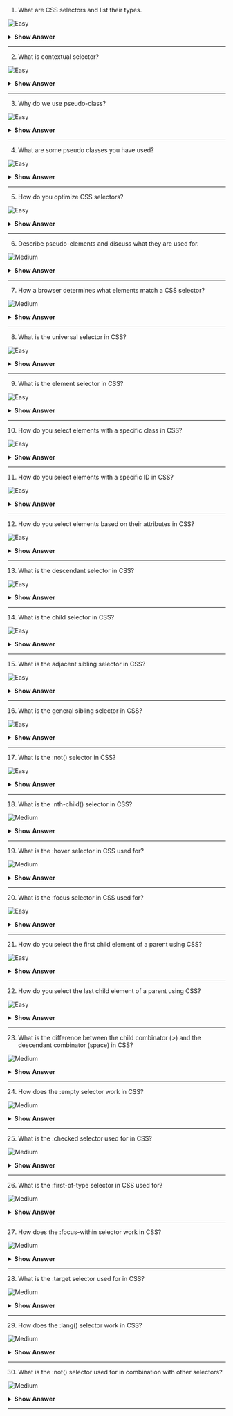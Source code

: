 1. What are CSS selectors and list their types.

![Easy](https://github.com/revaturelabs/interviewquestions/blob/dev/ComplexityTags/simple%20(2).svg)

<details> <summary> <b> Show Answer </b> </summary>
<blockquote>

CSS selectors are used to select the content you want to style. Selectors are the part of CSS rule set. CSS selectors select HTML elements according to its id, class, type, attribute etc.

There are several different types of selectors in CSS.

- CSS Element Selector
- CSS Id Selector
- CSS Class Selector
- CSS Universal Selector
- CSS Group Selector

</blockquote>
</details>

---

2. What is contextual selector?

![Easy](https://github.com/revaturelabs/interviewquestions/blob/dev/ComplexityTags/simple%20(2).svg)

<details> <summary> <b> Show Answer </b> </summary>
<blockquote>

- Contextual selector addresses specific occurrence of an element. It is a string of individual selectors separated by white space (search pattern), where only the last element in the pattern is addressed providing it matches the specified context.

- It also checks the context of the class in the html tree, assigning the style to the element through a specific route, taking into account the order of depth in the tree.

**Example**:

```CSS
table p { property: value; } 
```
</blockquote>
</details>

---

3. Why do we use pseudo-class?

![Easy](https://github.com/revaturelabs/interviewquestions/blob/dev/ComplexityTags/simple%20(2).svg)

<details> <summary> <b> Show Answer </b> </summary>
<blockquote>

- A pseudo-class is used to define a special state of an element.
- For example, it can be used to:
  - Style an element when a user mouses over it.
  - Style visited and unvisited links differently.
  - Style an element when it gets focus.
  - Pseudo-class names are not case-sensitive.
  - Pseudo-classes can be combined with HTML classes.

- When you hover over the link in the example, it will change color:

```CSS
    selector:pseudo-class {
    property: value;
    }
    Like 
    /* mouse over link */
    a:hover {
    color: #FF00FF;
    }
    
    /* selected link */
    a:active ;
    color: #0000FF;
    }
```
</blockquote>
</details>

---

4. What are some pseudo classes you have used?

![Easy](https://github.com/revaturelabs/interviewquestions/blob/dev/ComplexityTags/simple%20(2).svg)

<details> <summary> <b> Show Answer </b> </summary>
<blockquote>

- pseudo class tells us specific state of an element. allow to style element dynamically. The most popular one is `:hover`. Besides i have used `:visited`, `:focus`, `:nth-child`,` nth-of-type`, `:link`, etc.

- pseudo classes is better if we don't want to mess up with JavaScript however, pseudo-classes is slow to process and apply rules.

</blockquote>
</details>

---

5. How do you optimize CSS selectors?

![Easy](https://github.com/revaturelabs/interviewquestions/blob/dev/ComplexityTags/simple%20(2).svg)

<details> <summary> <b> Show Answer </b> </summary>
<blockquote>

This is very open and depend on what we are trying to achieve. If we order selectors in terms of render speed it would be like id, class, tag, siblings, child, descendant, universal, attribute, pseudo. Speed of ID and class is very close. However, your code should be readable, maintainable and DRY along with highly performant.

</blockquote>
</details>

---

6. Describe pseudo-elements and discuss what they are used for.

![Medium](https://github.com/revaturelabs/interviewquestions/blob/dev/ComplexityTags/Medium%20(2).svg)

<details> <summary> <b> Show Answer </b> </summary>
<blockquote>

A CSS pseudo-element is a keyword added to a selector that lets you style a specific part of the selected element(s). They can be used for decoration (`:first-line, :first-letter`) or adding elements to the markup (combined with content: ...) without having to modify the markup (`:before, :after`).

Example of usage:

- `:first-line and :first-letter` can be used to decorate text.
- Used in the `.clearfix` hack to add a zero-space element with clear: both.
- Triangular arrows in tooltips use `:before and :after`. Encourages separation of concerns because the triangle is considered part of styling and not really the DOM, but not really possible to draw a triangle with just CSS styles.

</blockquote>
</details>

---

7. How a browser determines what elements match a CSS selector?

![Medium](https://github.com/revaturelabs/interviewquestions/blob/dev/ComplexityTags/Medium%20(2).svg)

<details> <summary> <b> Show Answer </b> </summary>
<blockquote>

Browsers match selectors from rightmost (key selector) to left. Browsers filter out elements in the DOM according to the key selector and traverse up its parent elements to determine matches. The shorter the length of the selector chain, the faster the browser can determine if that element matches the selector.

For example with this selector p span, browsers firstly find all the `<span>` elements and traverse up its parent all the way up to the root to find the `<p>` element. For a particular `<span>`, as soon as it finds a `<p>`, it knows that the `<span>` matches and can stop its matching.

</blockquote>
</details>

---

8. What is the universal selector in CSS?

![Easy](https://github.com/revaturelabs/interviewquestions/blob/dev/ComplexityTags/simple%20(2).svg)

<details> <summary> <b> Show Answer </b> </summary>
<blockquote>

The universal selector, denoted by an asterisk (*), targets all elements on a webpage.

</blockquote>
</details>

---

9. What is the element selector in CSS?

![Easy](https://github.com/revaturelabs/interviewquestions/blob/dev/ComplexityTags/simple%20(2).svg)

<details> <summary> <b> Show Answer </b> </summary>
<blockquote>

The element selector targets elements based on their HTML tag name. For example, to target all `<p>` elements, you would use the selector `p`.

</blockquote>
</details>

---

10. How do you select elements with a specific class in CSS?

![Easy](https://github.com/revaturelabs/interviewquestions/blob/dev/ComplexityTags/simple%20(2).svg)

<details> <summary> <b> Show Answer </b> </summary>
<blockquote>

To select elements with a specific class, you use the class selector. It is denoted by a period followed by the class name. For example, to target elements with the class "highlight", you would use the selector `.highlight`.

</blockquote>
</details>

---

11. How do you select elements with a specific ID in CSS?

![Easy](https://github.com/revaturelabs/interviewquestions/blob/dev/ComplexityTags/simple%20(2).svg)

<details> <summary> <b> Show Answer </b> </summary>
<blockquote>

To select elements with a specific ID, you use the ID selector. It is denoted by a hash (#) followed by the ID name. For example, to target an element with the ID "header", you would use the selector #header.

</blockquote>
</details>

---

12. How do you select elements based on their attributes in CSS?

![Easy](https://github.com/revaturelabs/interviewquestions/blob/dev/ComplexityTags/simple%20(2).svg)

<details> <summary> <b> Show Answer </b> </summary>
<blockquote>

You can select elements based on their attributes using attribute selectors. There are several types of attribute selectors, including selecting elements with a specific attribute, a specific attribute value, or specific attribute value patterns.

</blockquote>
</details>

---

13. What is the descendant selector in CSS?

![Easy](https://github.com/revaturelabs/interviewquestions/blob/dev/ComplexityTags/simple%20(2).svg)

<details> <summary> <b> Show Answer </b> </summary>
<blockquote>

The descendant selector selects elements that are descendants of a specific parent element. It is denoted by a space between two selectors. For example, to target all `<a>` elements within a `<div>`, you would use the selector `div a`.

</blockquote>
</details>

---

14. What is the child selector in CSS?

![Easy](https://github.com/revaturelabs/interviewquestions/blob/dev/ComplexityTags/simple%20(2).svg)

<details> <summary> <b> Show Answer </b> </summary>
<blockquote>

The child selector selects elements that are direct children of a specific parent element. It is denoted by a greater-than sign (>). For example, to target all `<li>` elements that are direct children of a `<ul>`, you would use the selector `ul > li`.

</blockquote>
</details>

---

15. What is the adjacent sibling selector in CSS?

![Easy](https://github.com/revaturelabs/interviewquestions/blob/dev/ComplexityTags/simple%20(2).svg)

<details> <summary> <b> Show Answer </b> </summary>
<blockquote>

The adjacent sibling selector, denoted by a plus sign (+), selects an element that is immediately preceded by another specific element. For example, to target a `<p>` element that directly follows a `<h2>` element, you would use the selector `h2 + p`.

</blockquote>
</details>

---

16. What is the general sibling selector in CSS?

![Easy](https://github.com/revaturelabs/interviewquestions/blob/dev/ComplexityTags/simple%20(2).svg)

<details> <summary> <b> Show Answer </b> </summary>
<blockquote>

The general sibling selector, denoted by a tilde (~), selects elements that follow a specific element. Unlike the adjacent sibling selector, it doesn't require the elements to be immediately adjacent. For example, to target all `<p>` elements that follow a `<h2>` element, you would use the selector `h2 ~ p`.

</blockquote>
</details>

---

17. What is the :not() selector in CSS?

![Easy](https://github.com/revaturelabs/interviewquestions/blob/dev/ComplexityTags/simple%20(2).svg)

<details> <summary> <b> Show Answer </b> </summary>
<blockquote>

The `:not()` selector is used to select elements that do not match a specific selector. It allows you to exclude certain elements from a selection. For example, to select all paragraphs except those with the class "highlighted", you would use the selector `p:not(.highlighted)`.

</blockquote>
</details>

---

18. What is the :nth-child() selector in CSS?

![Medium](https://github.com/revaturelabs/interviewquestions/blob/dev/ComplexityTags/simple%20(2).svg)

<details> <summary> <b> Show Answer </b> </summary>
<blockquote>

The `:nth-child()` selector allows you to select elements based on their position in a parent container. It accepts an argument in the form of `an+b`, where `a` and `b` are integers or keywords. For example, to select every odd `<li>` element within a `<ul>`, you would use the selector `ul li:nth-child(odd)`.

</blockquote>
</details>

---

19. What is the :hover selector in CSS used for?

![Medium](https://github.com/revaturelabs/interviewquestions/blob/dev/ComplexityTags/simple%20(2).svg)

<details> <summary> <b> Show Answer </b> </summary>
<blockquote>

The `:hover` selector is a pseudo-class that selects an element when the user hovers over it with their mouse. It is commonly used to apply styles such as changing the background color, adding transitions, or showing additional information when hovering over an element.

</blockquote>
</details>

---

20. What is the :focus selector in CSS used for?

![Easy](https://github.com/revaturelabs/interviewquestions/blob/dev/ComplexityTags/simple%20(2).svg)

<details> <summary> <b> Show Answer </b> </summary>
<blockquote>

The `:focus` selector is a pseudo-class that selects an element when it receives focus, typically through user interaction like clicking or tabbing onto the element. It is commonly used to style form inputs or create interactive elements.

</blockquote>
</details>

---

21. How do you select the first child element of a parent using CSS?

![Easy](https://github.com/revaturelabs/interviewquestions/blob/dev/ComplexityTags/simple%20(2).svg)

<details> <summary> <b> Show Answer </b> </summary>
<blockquote>

To select the first child element of a parent, you can use the `:first-child` selector. For example, to target the first `<p>` element within a `<div>`, you would use the selector `div p:first-child`.

</blockquote>
</details>

---

22. How do you select the last child element of a parent using CSS?

![Easy](https://github.com/revaturelabs/interviewquestions/blob/dev/ComplexityTags/simple%20(2).svg)

<details> <summary> <b> Show Answer </b> </summary>
<blockquote>

To select the last child element of a parent, you can use the `:last-child` selector. For example, to target the last `<li>` element within a `<ul>`, you would use the selector `ul li:last-child`.

</blockquote>
</details>

---

23. What is the difference between the child combinator (>) and the descendant combinator (space) in CSS?

![Medium](https://github.com/revaturelabs/interviewquestions/blob/dev/ComplexityTags/simple%20(2).svg)

<details> <summary> <b> Show Answer </b> </summary>
<blockquote>

The child combinator (`>`) selects only the direct children of an element, whereas the descendant combinator (space) selects all descendants regardless of their level of nesting. For example, `ul > li` selects only the `<li>` elements that are direct children of a `<ul>`, while `ul li` selects all `<li>` elements that are descendants of a `<ul>`.

</blockquote>
</details>

---

24. How does the :empty selector work in CSS?

![Medium](https://github.com/revaturelabs/interviewquestions/blob/dev/ComplexityTags/simple%20(2).svg)

<details> <summary> <b> Show Answer </b> </summary>
<blockquote>

The `:empty` selector targets elements that have no child elements or text content. It selects elements that are completely empty. For example, `p:empty` selects all empty `<p>` elements.

</blockquote>
</details>

---

25. What is the :checked selector used for in CSS?

![Medium](https://github.com/revaturelabs/interviewquestions/blob/dev/ComplexityTags/simple%20(2).svg)

<details> <summary> <b> Show Answer </b> </summary>
<blockquote>

The `:checked` selector targets elements that are checked, typically used with input elements like checkboxes or radio buttons. It allows you to apply styles to checked elements or control their appearance. For example, `input[type="checkbox"]:checked` targets checked checkboxes.

</blockquote>
</details>

---

26. What is the :first-of-type selector in CSS used for?

![Medium](https://github.com/revaturelabs/interviewquestions/blob/dev/ComplexityTags/simple%20(2).svg)

<details> <summary> <b> Show Answer </b> </summary>
<blockquote>

The `:first-of-type` selector selects the first element of its type among siblings. It targets elements based on their position relative to siblings of the same element type. For example, `h2:first-of-type` selects the first `<h2>` element among its siblings.

</blockquote>
</details>

---

27. How does the :focus-within selector work in CSS?

![Medium](https://github.com/revaturelabs/interviewquestions/blob/dev/ComplexityTags/simple%20(2).svg)

<details> <summary> <b> Show Answer </b> </summary>
<blockquote>

The `:focus-within` selector targets a parent element when any of its descendants are focused. It is used to apply styles to a container when an element within it gains focus. For example, `.container:focus-within` selects a container element when any of its descendant elements receive focus.

</blockquote>
</details>

---

28. What is the :target selector used for in CSS?

![Medium](https://github.com/revaturelabs/interviewquestions/blob/dev/ComplexityTags/simple%20(2).svg)

<details> <summary> <b> Show Answer </b> </summary>
<blockquote>

The `:target` selector targets the element that is currently being targeted by a URL fragment identifier (e.g., a specific section of a webpage). It allows you to style the targeted element dynamically. For example, `#section1:target` selects the element with the ID "section1" when it is the target of a URL.

</blockquote>
</details>

---

29. How does the :lang() selector work in CSS?

![Medium](https://github.com/revaturelabs/interviewquestions/blob/dev/ComplexityTags/simple%20(2).svg)

<details> <summary> <b> Show Answer </b> </summary>
<blockquote>

The `:lang()` selector targets elements based on the language specified in their `lang` attribute. It allows you to style elements based on their language. For example, `p:lang(fr)` selects all `<p>` elements with the language attribute set to "fr" (French).

</blockquote>
</details>

---

30. What is the :not() selector used for in combination with other selectors?

![Medium](https://github.com/revaturelabs/interviewquestions/blob/dev/ComplexityTags/simple%20(2).svg)

<details> <summary> <b> Show Answer </b> </summary>
<blockquote>

The `:not()` selector can be used in combination with other selectors to create more specific selections while excluding certain elements. It helps to refine the targeting of elements. For example, `div:not(.special):not(.featured)` selects all `<div>` elements that do not have the classes "special" or "featured"

</blockquote>
</details>

---